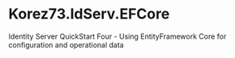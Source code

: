 # Korez73.IdServ.EFCore
Identity Server QuickStart Four - Using EntityFramework Core for configuration and operational data
